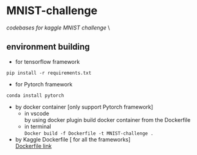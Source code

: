 # MNIST-challenge
 _codebases for kaggle MNIST challenge_ \

## environment building
 * for tensorflow framework
 ```
 pip install -r requirements.txt
 ```

 * for Pytorch framework
 ```
 conda install pytorch
 ```
 * by docker container [only support Pytorch framework]
    - in vscode \
    by using docker plugin build docker container from the Dockerfile
    - in terminal \
    `Docker build -f Dockerfile -t MNIST-challenge .`
 * by Kaggle Dockerfile [ for all the frameworks] \
    [Dockerfile link](https://github.com/Kaggle/docker-python/blob/master/Dockerfile)


